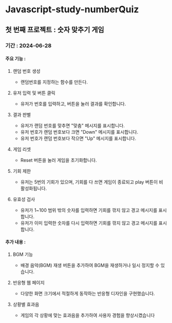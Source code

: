 # Javascript-study-numberQuiz

## 첫 번째 프로젝트 : 숫자 맞추기 게임

### 기간 : 2024-06-28

#### 주요 기능 :
1. 랜덤 번호 생성
    * 랜덤번호를 지정하는 함수를 만든다.
    
2. 유저 입력 및 버튼 클릭
    * 유저가 번호를 입력하고, 버튼을 눌러 결과를 확인합니다.

3. 결과 판별
    * 유저가 랜덤 번호를 맞추면 "맞춤" 메시지를 표시합니다.
    * 유저 번호가 랜덤 번호보다 크면 "Down" 메시지를 표시합니다.
    * 유저 번호가 랜덤 번호보다 작으면 "Up" 메시지를 표시합니다.

4. 게임 리셋
    * Reset 버튼을 눌러 게임을 초기화합니다.

5. 기회 제한
    * 유저는 5번의 기회가 있으며, 기회를 다 쓰면 게임이 종료되고 play 버튼이 비활성화됩니다.

6. 유효성 검사
    * 유저가 1~100 범위 밖의 숫자를 입력하면 기회를 깎지 않고 경고 메시지를 표시합니다.
    * 유저가 이미 입력한 숫자를 다시 입력하면 기회를 깎지 않고 경고 메시지를 표시합니다.

#### 추가 내용 : 
1. BGM 기능
    * 배경 음악(BGM) 재생 버튼을 추가하여 BGM을 재생하거나 일시 정지할 수 있습니다.

2. 반응형 웹 페이지
    * 다양한 화면 크기에서 적절하게 동작하는 반응형 디자인을 구현했습니다.

3. 상황별 효과음
    * 게임의 각 상황에 맞는 효과음을 추가하여 사용자 경험을 향상시켰습니다
